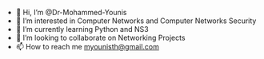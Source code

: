 - 👋 Hi, I’m @Dr-Mohammed-Younis
- 👀 I’m interested in Computer Networks and Computer Networks Security
- 🌱 I’m currently learning Python and NS3
- 💞️ I’m looking to collaborate on Networking Projects
- 📫 How to reach me myounisth@gmail.com

<!---
Dr-Mohammed-Younis/Dr-Mohammed-Younis is a ✨ special ✨ repository because its `README.md` (this file) appears on your GitHub profile.
You can click the Preview link to take a look at your changes.
--->
